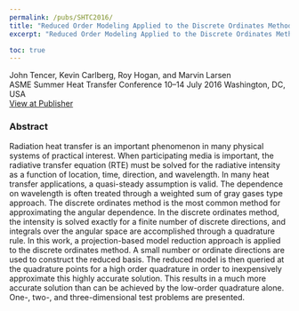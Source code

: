 ```yaml
---
permalink: /pubs/SHTC2016/
title: "Reduced Order Modeling Applied to the Discrete Ordinates Method for Radiation Heat Transfer in Participating Media"
excerpt: "Reduced Order Modeling Applied to the Discrete Ordinates Method for Radiation Heat Transfer in Participating Media"

toc: true
---
```


 John Tencer, Kevin Carlberg, Roy Hogan, and Marvin Larsen  
ASME Summer Heat Transfer Conference 10–14 July 2016 Washington, DC, USA     
[View at Publisher](https://asmedigitalcollection.asme.org/HT/proceedings-abstract/HT2016/50336/V002T15A011/243543)  

### Abstract

Radiation heat transfer is an important phenomenon in many physical systems of practical interest. When participating media is important, the radiative transfer equation (RTE) must be solved for the radiative intensity as a function of location, time, direction, and wavelength. In many heat transfer applications, a quasi-steady assumption is valid. The dependence on wavelength is often treated through a weighted sum of gray gases type approach. The discrete ordinates method is the most common method for approximating the angular dependence. In the discrete ordinates method, the intensity is solved exactly for a finite number of discrete directions, and integrals over the angular space are accomplished through a quadrature rule. In this work, a projection-based model reduction approach is applied to the discrete ordinates method. A small number or ordinate directions are used to construct the reduced basis. The reduced model is then queried at the quadrature points for a high order quadrature in order to inexpensively approximate this highly accurate solution. This results in a much more accurate solution than can be achieved by the low-order quadrature alone. One-, two-, and three-dimensional test problems are presented.
